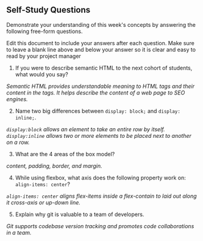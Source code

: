 ## Self-Study Questions

Demonstrate your understanding of this week's concepts by answering the following free-form questions.

Edit this document to include your answers after each question. Make sure to leave a blank line above and below your answer so it is clear and easy to read by your project manager

1. If you were to describe semantic HTML to the next cohort of students, what would you say?

*Semantic HTML provides understandable meaning to HTML tags and their content in the tags. It helps describe the content of a web page to SEO engines.*

2. Name two big differences between ```display: block;``` and ```display: inline;```.

*`display:block` allows an element to take an entire row by itself.  `display:inline` allows two or more elements to be placed next to another on a row.*

3. What are the 4 areas of the box model?

*content, padding, border, and margin.*

4. While using flexbox, what axis does the following property work on: ```align-items: center```?

*`align-items: center` aligns flex-items inside a flex-contain to laid out along it cross-axis or up-down line.*

5. Explain why git is valuable to a team of developers.

*Git supports codebase version tracking and promotes code collaborations in a team.*